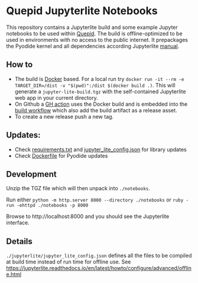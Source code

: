 # Quepid Jupyterlite Notebooks

This repository contains a Jupyterlite build and some example Jupyter notebooks to be used within [Quepid](https://quepid.com/).
The build is offline-optimized to be used in environments with no access to the public internet. It prepackages the
Pyodide kernel and all dependencies according Jupyterlite [manual](https://jupyterlite.readthedocs.io/en/latest/howto/configure/advanced/offline.html).

## How to

* The build is [Docker](./Dockerfile) based. For a local run try `docker run -it --rm -e TARGET_DIR=/dist -v "$(pwd)":/dist $(docker build .)`.
This will generate a `jupyter-lite-build.tgz` with the self-contained Jupyterlite web app in your current directory.
* On Github a [GH action](./action.yml) uses the Docker build and is embedded into the [build workflow](./.github/workflows/main.yml)
which also add the build artifact as a release asset.
* To create a new release push a new tag.

## Updates:
* Check [requirements.txt](./jupyterlite/requirements.txt) and [jupyter_lite_config.json](./jupyterlite/jupyter_lite_config.json) for library updates
* Check [Dockerfile](./Dockerfile) for Pyodide updates

## Development

Unzip the TGZ file which will then unpack into `./notebooks`.  

Run either `python -m http.server 8000 --directory ./notebooks` or `ruby -run -ehttpd ./notebooks -p 8000`

Browse to http://localhost:8000 and you should see the Jupyterlite interface.


## Details

`./jupyterlite/jupyter_lite_config.json` defines all the files to be compiled at build time instead of run time for offline use.  See https://jupyterlite.readthedocs.io/en/latest/howto/configure/advanced/offline.html
